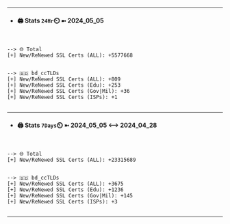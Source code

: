 

---
- #### 🖨️ **Stats** `24Hr`⏲️ ➼ 2024_05_05
```console


--> 🌐 Total
[+] New/ReNewed SSL Certs (ALL): +5577668


--> 🇧🇩 bd_ccTLDs
[+] New/ReNewed SSL Certs (ALL): +809
[+] New/ReNewed SSL Certs (Edu): +253
[+] New/ReNewed SSL Certs (Gov|Mil): +36
[+] New/ReNewed SSL Certs (ISPs): +1


```

---
- #### 🖨️ **Stats** `7Days`⏲️ ➼ 2024_05_05 <--> 2024_04_28
```console


--> 🌐 Total
[+] New/ReNewed SSL Certs (ALL): +23315689


--> 🇧🇩 bd_ccTLDs
[+] New/ReNewed SSL Certs (ALL): +3675
[+] New/ReNewed SSL Certs (Edu): +1236
[+] New/ReNewed SSL Certs (Gov|Mil): +145
[+] New/ReNewed SSL Certs (ISPs): +3


```

---

